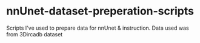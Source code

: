 # nnUnet-dataset-preperation-scripts
Scripts I've used to prepare data for nnUnet &amp; instruction. Data used was from 3Dircadb dataset
